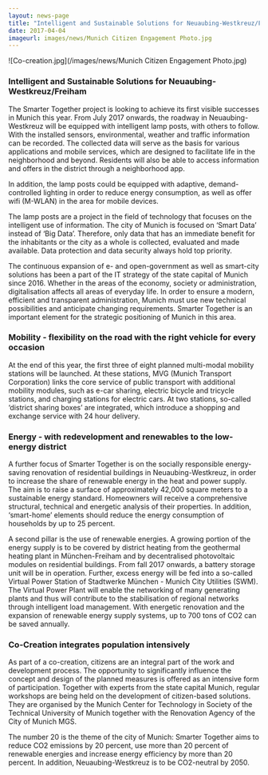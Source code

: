 ```yaml
---
layout: news-page
title: "Intelligent and Sustainable Solutions for Neuaubing-Westkreuz/Freiham"
date: 2017-04-04
imageurl: images/news/Munich Citizen Engagement Photo.jpg
---
```


![Co-creation.jpg](/images/news/Munich Citizen Engagement Photo.jpg)

### Intelligent and Sustainable Solutions for Neuaubing-Westkreuz/Freiham

The Smarter Together project is looking to achieve its first visible successes in Munich this year. From July 2017 onwards, the roadway in Neuaubing-Westkreuz will be equipped with intelligent lamp posts, with others to follow. With the installed sensors, environmental, weather and traffic information can be recorded. The collected data will serve as the basis for various applications and mobile services, which are designed to facilitate life in the neighborhood and beyond. Residents will also be able to access information and offers in the district through a neighborhood app.

In addition, the lamp posts could be equipped with adaptive, demand-controlled lighting in order to reduce energy consumption, as well as offer wifi (M-WLAN) in the area for mobile devices.

The lamp posts are a project in the field of technology that focuses on the intelligent use of information. The city of Munich is focused on ‘Smart Data’ instead of ‘Big Data’. Therefore, only data that has an immediate benefit for the inhabitants or the city as a whole is collected, evaluated and made available. Data protection and data security always hold top priority.

The continuous expansion of e- and open-government as well as smart-city solutions has been a part of the IT strategy of the state capital of Munich since 2016. Whether in the areas of the economy, society or administration, digitalisation affects all areas of everyday life. In order to ensure a modern, efficient and transparent administration, Munich must use new technical possibilities and anticipate changing requirements. Smarter Together is an important element for the strategic positioning of Munich in this area.

### Mobility - flexibility on the road with the right vehicle for every occasion

At the end of this year, the first three of eight planned multi-modal mobility stations will be launched. At these stations, MVG (Munich Transport Corporation) links the core service of public transport with additional mobility modules, such as e-car sharing, electric bicycle and tricycle stations, and charging stations for electric cars. At two stations, so-called ‘district sharing boxes’ are integrated, which introduce a shopping and exchange service with 24 hour delivery.

### Energy - with redevelopment and renewables to the low-energy district

A further focus of Smarter Together is on the socially responsible energy-saving renovation of residential buildings in Neuaubing-Westkreuz, in order to increase the share of renewable energy in the heat and power supply. The aim is to raise a surface of approximately 42,000 square meters to a sustainable energy standard. Homeowners will receive a comprehensive structural, technical and energetic analysis of their properties. In addition, ‘smart-home’ elements should reduce the energy consumption of households by up to 25 percent.

A second pillar is the use of renewable energies. A growing portion of the energy supply is to be covered by district heating from the geothermal heating plant in München-Freiham and by decentralised photovoltaic modules on residential buildings. From fall 2017 onwards, a battery storage unit will be in operation. Further, excess energy will be fed into a so-called Virtual Power Station of Stadtwerke München - Munich City Utilities (SWM). The Virtual Power Plant will enable the networking of many generating plants and thus will contribute to the stabilisation of regional networks through intelligent load management. With energetic renovation and the expansion of renewable energy supply systems, up to 700 tons of CO2 can be saved annually.

### Co-Creation integrates population intensively

As part of a co-creation, citizens are an integral part of the work and development process. The opportunity to significantly influence the concept and design of the planned measures is offered as an intensive form of participation. Together with experts from the state capital Munich, regular workshops are being held on the development of citizen-based solutions. They are organised by the Munich Center for Technology in Society of the Technical University of Munich together with the Renovation Agency of the City of Munich MGS.

The number 20 is the theme of the city of Munich: Smarter Together aims to reduce CO2 emissions by 20 percent, use more than 20 percent of renewable energies and increase energy efficiency by more than 20 percent. In addition, Neuaubing-Westkreuz is to be CO2-neutral by 2050.  

